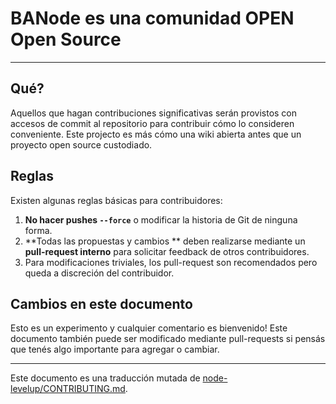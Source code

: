 # BANode es una comunidad OPEN Open Source

-----------------------------------------

## Qué?

Aquellos que hagan contribuciones significativas serán provistos con accesos de commit al repositorio para contribuir cómo lo consideren conveniente. Este projecto es más cómo una wiki abierta antes que un proyecto open source custodiado.

## Reglas

Existen algunas reglas básicas para contribuidores:

1. **No hacer pushes `--force`** o modificar la historia de Git de ninguna forma.
1. **Todas las propuestas y cambios ** deben realizarse mediante un **pull-request interno** para solicitar feedback de otros contribuidores.
1. Para modificaciones triviales, los pull-request son recomendados pero queda a discreción del contribuidor.

## Cambios en este documento

Esto es un experimento y cualquier comentario es bienvenido! Este documento también puede ser modificado mediante pull-requests si pensás que tenés algo importante para agregar o cambiar.

-----------------------------------------

Este documento es una traducción mutada de [node-levelup/CONTRIBUTING.md](https://github.com/rvagg/node-levelup/blob/master/CONTRIBUTING.md).